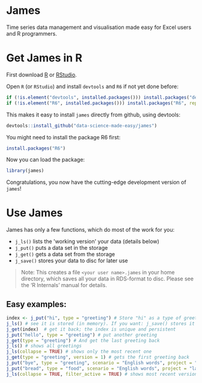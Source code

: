 # James
Time series data management and visualisation made easy for Excel users and R programmers.

# Get James in R
First download [R](https://cran.r-project.org/) or [RStudio](https://www.rstudio.com).

Open `R` (or `RStudio`) and install `devtools` and `R6` if not yet done before:
``` R
if (!is.element("devtools", installed.packages())) install.packages("devtools", repos = "http://cran.us.r-project.org")
if (!is.element("R6", installed.packages())) install.packages("R6", repos = "http://cran.us.r-project.org")
```

This makes it easy to install `james` directly from github, using devtools:
``` R
devtools::install_github("data-science-made-easy/james")
```

You might need to install the package R6 first:
``` R
install.packages("R6")
```

Now you can load the package:
``` R
library(james)
```

Congratulations, you now have the cutting-edge development version of `james`!

# Use James
James has only a few functions, which do most of the work for you:

- `j_ls()` lists the 'working version' your data (details below)
- `j_put()` puts a data set in the storage
- `j_get()` gets a data set from the storage
- `j_save()` stores your data to disc for later use

> Note: This creates a file `<your user name>.james` in your home directory, which saves all your data in RDS-format to disc. Please see the ‘R Internals’ manual for details.

## Easy examples:
``` R
index <- j_put("hi", type = "greeting") # Store "hi" as a type of greeting
j_ls() # see it is stored (in memory). If you want: j_save() stores it to disc, too.
j_get(index)  # get it back; the index is unique and persistent
j_put("hello", type = "greeting") # put another greeting
j_get(type = "greeting") # And get the last greeting back
j_ls() # shows all greetings
j_ls(collapse = TRUE) # shows only the most recent one
j_get(type = "greeting", version = 1) # gets the first greeting back
j_put("bye", type = "greeting", scenario = "English words", project = "language courses") # store greeting as part of a project and a scenario
j_put("bread", type = "food", scenario = "English words", project = "language courses") # add another data type to this scenario
j_ls(collapse = TRUE, filter_active = TRUE) # shows most recent versions of data types for active project and scenario
```
